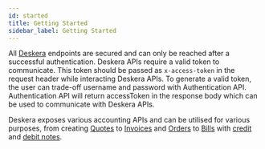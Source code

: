 ```yaml
---
id: started
title: Getting Started
sidebar_label: Getting Started
---
```


All [Deskera](https://www.deskera.com/books/?utm_source=google&utm_medium=ads&utm_campaign=sg_brand&utm_medium=ppc&utm_term=deskera&utm_source=adwords&utm_campaign=Deskera+%7C+OOm+%7C+Brand&hsa_src=g&hsa_grp=100374910715&hsa_ver=3&hsa_mt=b&hsa_net=adwords&hsa_kw=deskera&hsa_acc=9866591391&hsa_cam=9723802991&hsa_ad=427945390298&hsa_tgt=kwd-309544122656&gclid=EAIaIQobChMIvunOuKaE6gIV2XwrCh0RcAIIEAAYASAAEgJ5IfD_BwE) endpoints are secured and can only be reached after a successful authentication. Deskera APIs require a valid token to communicate. This token should be passed as `x-access-token` in the request header while interacting Deskera APIs. To generate a valid token, the user can trade-off username and password with Authentication API. Authentication API will return accessToken in the response body which can be used to communicate with Deskera APIs.

Deskera exposes various accounting APIs and can be utilised for various purposes, from creating [Quotes](https://www.deskera.com/sg/books/creating-quotes/) to [Invoices](https://www.deskera.com/sg/books/create-invoices-with-deskera-books/) and [Orders](https://www.deskera.com/sg/books/purchase-orders/) to [Bills](https://www.deskera.com/sg/books/paying-bills-with-deskera/) with [credit](https://www.deskera.com/sg/books/creating-credit-notes-in-deskera/) and [debit notes](https://www.deskera.com/sg/books/debit-notes-with-deskera/).